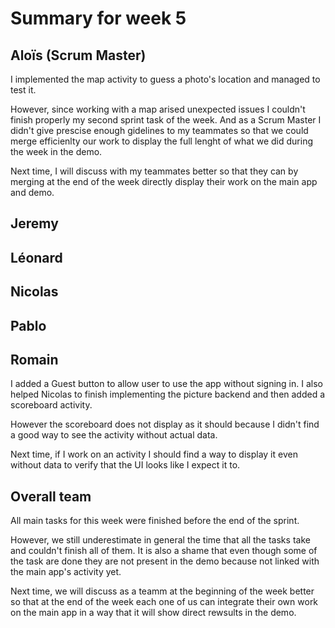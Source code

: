 # Summary for week 5


## Aloïs (Scrum Master)

I implemented the map activity to guess a photo's location and managed to test it.

However, since working with a map arised unexpected issues I couldn't finish properly my second sprint task of the week. And as a Scrum Master I didn't give prescise enough gidelines to my teammates so that we could merge efficienlty our work to display the full lenght of what we did during the week in the demo.

Next time, I will discuss with my teammates better so that they can by merging at the end of the week directly display their work on the main app and demo.

## Jeremy


## Léonard


## Nicolas


## Pablo


## Romain 
I added a Guest button to allow user to use the app without signing in. I also helped Nicolas to finish implementing the picture backend and then added a scoreboard activity. 

However the scoreboard does not display as it should because I didn't find a good way to see the activity without actual data.

Next time, if I work on an activity I should find a way to display it even without data to verify that the UI looks like I expect it to.

## Overall team

All main tasks for this week were finished before the end of the sprint.

However, we still underestimate in general the time that all the tasks take and couldn't finish all of them. It is also a shame that even though some of the task are done they are not present in the demo because not linked with the main app's activity yet. 

Next time, we will discuss as a teamm at the beginning of the week better so that at the end of the week each one of us can integrate their own work on the main app in a way that it will show direct rewsults in the demo.

